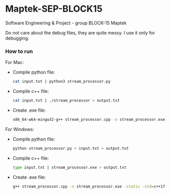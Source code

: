 # Maptek-SEP-BLOCK15
Software Engineering &amp; Project - group BLOCK-15 Maptek

Do not care about the debug files, they are quite messy. I use it only for debugging. 

### How to run 

For Mac:
- Compile python file:
    ```bash
    cat input.txt | python3 stream_processor.py
    ```
- Compile c++ file:
    ```bash
    cat input.txt | ./stream_processor > output.txt
    ```
- Create .exe file:
    ```bash
    x86_64-w64-mingw32-g++ stream_processor.cpp -o stream_processor.exe -static -std=c++17
    ```

For Windows:
- Compile python file:
    ```bash
    python stream_processor.py < input.txt > output.txt
    ```
- Compile c++ file:
    ```bash
    type input.txt | stream_processor.exe > output.txt
    ```
- Create .exe file:
    ```bash
    g++ stream_processor.cpp -o stream_processor.exe -static -std=c++17
    ```